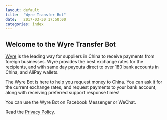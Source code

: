 ```yaml
---
layout: default
title:  "Wyre Transfer Bot"
date:   2017-03-30 17:50:00
categories: index
---
```


## Welcome to the Wyre Transfer Bot

<a href="https://sendwyre.com" target="_blank">Wyre</a> is the leading way for suppliers in China to receive payments from foreign businesses. Wyre provides the best exchange rates for the recipients, and with same day payouts direct to over 180 bank accounts in China, and AliPay wallets.

The Wyre Bot is here to help you request money to China. You can ask it for the current exchange rates, and request payments to your bank account, along with receiving preferred support response times!

You can use the Wyre Bot on Facebook Messenger or WeChat.

Read the <a href="/privacy" >Privacy Policy</a>.
